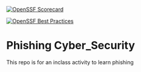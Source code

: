 [![OpenSSF Scorecard](htt‌ps://api.securityscorecards.dev/projects/github.com/ymendiola17/cybersecurity-Phishing/badge)](htt‌ps://securityscorecards.dev/viewer/?uri=github.com/ymendiola17/cybersecurity-Phishing/)

[![OpenSSF Best Practices](https://www.bestpractices.dev/projects/10276/badge)](https://www.bestpractices.dev/projects/10276)

# Phishing Cyber_Security
This repo is for an inclass activity to learn phishing
